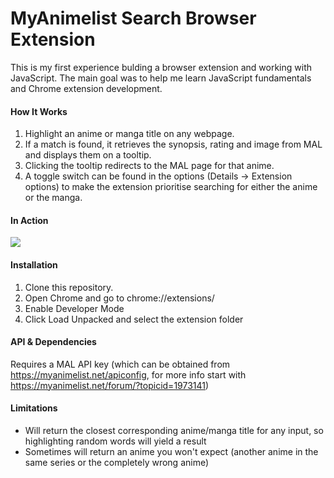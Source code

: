 # MyAnimelist Search Browser Extension

This is my first experience bulding a browser extension and working with JavaScript. The main goal was to help me learn JavaScript fundamentals and Chrome extension development.

#### How It Works

1. Highlight an anime or manga title on any webpage.
2. If a match is found, it retrieves the synopsis, rating and image from MAL and displays them on a tooltip.
3. Clicking the tooltip redirects to the MAL page for that anime.
4. A toggle switch can be found in the options (Details -> Extension options) to make the extension prioritise searching for either the anime or the manga.

#### In Action

![](mal_demo.gif)

#### Installation

1. Clone this repository.
2. Open Chrome and go to chrome://extensions/
3. Enable Developer Mode
4. Click Load Unpacked and select the extension folder

#### API & Dependencies

Requires a MAL API key (which can be obtained from https://myanimelist.net/apiconfig, for more info start with https://myanimelist.net/forum/?topicid=1973141)

#### Limitations

- Will return the closest corresponding anime/manga title for any input, so highlighting random words will yield a result
- Sometimes will return an anime you won't expect (another anime in the same series or the completely wrong anime)

